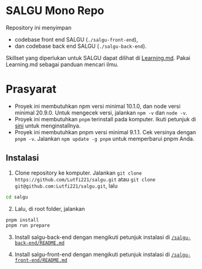 
# SALGU Mono Repo

Repository ini menyimpan
 - codebase front end SALGU (`./salgu-front-end`),
 - dan codebase back end SALGU (`./salgu-back-end`).

Skillset yang diperlukan untuk SALGU dapat dilihat di [Learning.md](./Learning.md). Pakai Learning.md sebagai panduan mencari ilmu.

# Prasyarat
 - Proyek ini membutuhkan npm versi minimal 10.1.0, dan node versi minimal 20.9.0. Untuk mengecek versi, jalankan `npm -v` dan `node -v`.
 - Proyek ini membutuhkan `pnpm` terinstall pada komputer. Ikuti petunjuk di [sini](https://pnpm.io/installation#using-npm:~:text=Node.js%20installed.-,npm%20install%20%2Dg%20pnpm,-or) untuk menginstallnya.
 - Proyek ini membutuhkan pnpm versi minimal 9.1.1. Cek versinya dengan `pnpm -v`. Jalankan `npm update -g pnpm` untuk memperbarui pnpm Anda.

## Instalasi

1. Clone repository ke komputer. Jalankan `git clone https://github.com/Lutfi221/salgu.git` atau `git clone git@github.com:Lutfi221/salgu.git`, lalu

```bash
cd salgu
```

2. Lalu, di root folder, jalankan   
```bash
pnpm install
pnpm run prepare
```

3. Install salgu-back-end dengan mengikuti petunjuk instalasi di [`/salgu-back-end/README.md`](./salgu-back-end/README.md)

4. Install salgu-front-end dengan mengikuti petunjuk instalasi di [`/salgu-front-end/README.md`](./salgu-front-end/README.md)

